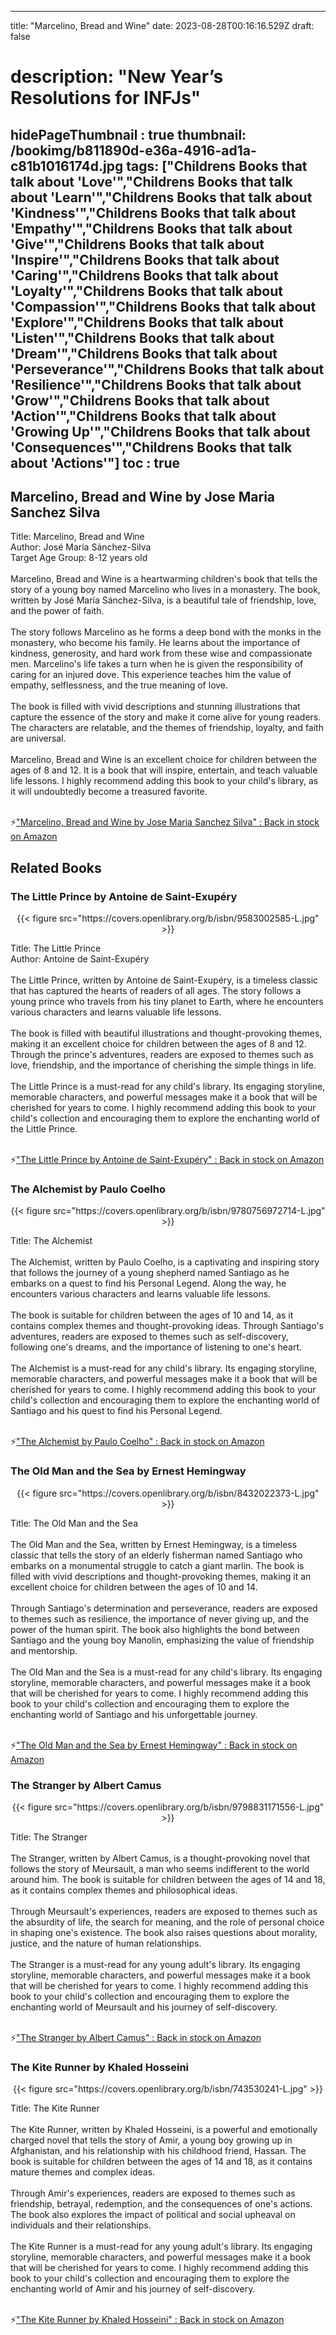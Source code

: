 
---
title: "Marcelino, Bread and Wine"
date: 2023-08-28T00:16:16.529Z
draft: false
# description: "New Year’s Resolutions for INFJs"
hidePageThumbnail : true
thumbnail: /bookimg/b811890d-e36a-4916-ad1a-c81b1016174d.jpg
tags: ["Childrens Books that talk about 'Love'","Childrens Books that talk about 'Learn'","Childrens Books that talk about 'Kindness'","Childrens Books that talk about 'Empathy'","Childrens Books that talk about 'Give'","Childrens Books that talk about 'Inspire'","Childrens Books that talk about 'Caring'","Childrens Books that talk about 'Loyalty'","Childrens Books that talk about 'Compassion'","Childrens Books that talk about 'Explore'","Childrens Books that talk about 'Listen'","Childrens Books that talk about 'Dream'","Childrens Books that talk about 'Perseverance'","Childrens Books that talk about 'Resilience'","Childrens Books that talk about 'Grow'","Childrens Books that talk about 'Action'","Childrens Books that talk about 'Growing Up'","Childrens Books that talk about 'Consequences'","Childrens Books that talk about 'Actions'"]
toc : true
---
## Marcelino, Bread and Wine by Jose Maria Sanchez Silva

Title: Marcelino, Bread and Wine</br>
Author: José María Sánchez-Silva</br>
Target Age Group: 8-12 years old</br></br>
Marcelino, Bread and Wine is a heartwarming children's book that tells the story of a young boy named Marcelino who lives in a monastery. The book, written by José María Sánchez-Silva, is a beautiful tale of friendship, love, and the power of faith.</br></br>
The story follows Marcelino as he forms a deep bond with the monks in the monastery, who become his family. He learns about the importance of kindness, generosity, and hard work from these wise and compassionate men. Marcelino's life takes a turn when he is given the responsibility of caring for an injured dove. This experience teaches him the value of empathy, selflessness, and the true meaning of love.</br></br>
The book is filled with vivid descriptions and stunning illustrations that capture the essence of the story and make it come alive for young readers. The characters are relatable, and the themes of friendship, loyalty, and faith are universal.</br></br>
Marcelino, Bread and Wine is an excellent choice for children between the ages of 8 and 12. It is a book that will inspire, entertain, and teach valuable life lessons. I highly recommend adding this book to your child's library, as it will undoubtedly become a treasured favorite.</br></br>

<p>⚡<a id="aflink" href="https://www.amazon.com/gp/search?ie=UTF8&tag=klayu00-20&linkCode=ur2&linkId=6639bed89a8ad8dd2705e40644eb43d3&camp=1789&creative=9325&index=books&keywords=Marcelino, Bread and Wine by Jose Maria Sanchez Silva" class="one" target="_blank" title='"Marcelino, Bread and Wine by Jose Maria Sanchez Silva" : Back in stock on Amazon'>"Marcelino, Bread and Wine by Jose Maria Sanchez Silva" : Back in stock on Amazon</a></p>

## Related Books
### The Little Prince by Antoine de Saint-Exupéry
<center>
{{< figure src="https://covers.openlibrary.org/b/isbn/9583002585-L.jpg" >}}
</center>

Title: The Little Prince</br>
Author: Antoine de Saint-Exupéry</br></br>
The Little Prince, written by Antoine de Saint-Exupéry, is a timeless classic that has captured the hearts of readers of all ages. The story follows a young prince who travels from his tiny planet to Earth, where he encounters various characters and learns valuable life lessons.</br></br>
The book is filled with beautiful illustrations and thought-provoking themes, making it an excellent choice for children between the ages of 8 and 12. Through the prince's adventures, readers are exposed to themes such as love, friendship, and the importance of cherishing the simple things in life.</br></br>
The Little Prince is a must-read for any child's library. Its engaging storyline, memorable characters, and powerful messages make it a book that will be cherished for years to come. I highly recommend adding this book to your child's collection and encouraging them to explore the enchanting world of the Little Prince.</br></br>

<p>⚡<a id="aflink" href="https://www.amazon.com/gp/search?ie=UTF8&tag=klayu00-20&linkCode=ur2&linkId=6639bed89a8ad8dd2705e40644eb43d3&camp=1789&creative=9325&index=books&keywords=The Little Prince by Antoine de Saint-Exupéry" class="one" target="_blank" title='"The Little Prince by Antoine de Saint-Exupéry" : Back in stock on Amazon'>"The Little Prince by Antoine de Saint-Exupéry" : Back in stock on Amazon</a></p>

### The Alchemist by Paulo Coelho
<center>
{{< figure src="https://covers.openlibrary.org/b/isbn/9780756972714-L.jpg" >}}
</center>

Title: The Alchemist</br></br>
The Alchemist, written by Paulo Coelho, is a captivating and inspiring story that follows the journey of a young shepherd named Santiago as he embarks on a quest to find his Personal Legend. Along the way, he encounters various characters and learns valuable life lessons.</br></br>
The book is suitable for children between the ages of 10 and 14, as it contains complex themes and thought-provoking ideas. Through Santiago's adventures, readers are exposed to themes such as self-discovery, following one's dreams, and the importance of listening to one's heart.</br></br>
The Alchemist is a must-read for any child's library. Its engaging storyline, memorable characters, and powerful messages make it a book that will be cherished for years to come. I highly recommend adding this book to your child's collection and encouraging them to explore the enchanting world of Santiago and his quest to find his Personal Legend.</br></br>

<p>⚡<a id="aflink" href="https://www.amazon.com/gp/search?ie=UTF8&tag=klayu00-20&linkCode=ur2&linkId=6639bed89a8ad8dd2705e40644eb43d3&camp=1789&creative=9325&index=books&keywords=The Alchemist by Paulo Coelho" class="one" target="_blank" title='"The Alchemist by Paulo Coelho" : Back in stock on Amazon'>"The Alchemist by Paulo Coelho" : Back in stock on Amazon</a></p>

### The Old Man and the Sea by Ernest Hemingway
<center>
{{< figure src="https://covers.openlibrary.org/b/isbn/8432022373-L.jpg" >}}
</center>

Title: The Old Man and the Sea</br></br>
The Old Man and the Sea, written by Ernest Hemingway, is a timeless classic that tells the story of an elderly fisherman named Santiago who embarks on a monumental struggle to catch a giant marlin. The book is filled with vivid descriptions and thought-provoking themes, making it an excellent choice for children between the ages of 10 and 14.</br></br>
Through Santiago's determination and perseverance, readers are exposed to themes such as resilience, the importance of never giving up, and the power of the human spirit. The book also highlights the bond between Santiago and the young boy Manolin, emphasizing the value of friendship and mentorship.</br></br>
The Old Man and the Sea is a must-read for any child's library. Its engaging storyline, memorable characters, and powerful messages make it a book that will be cherished for years to come. I highly recommend adding this book to your child's collection and encouraging them to explore the enchanting world of Santiago and his unforgettable journey.</br></br>

<p>⚡<a id="aflink" href="https://www.amazon.com/gp/search?ie=UTF8&tag=klayu00-20&linkCode=ur2&linkId=6639bed89a8ad8dd2705e40644eb43d3&camp=1789&creative=9325&index=books&keywords=The Old Man and the Sea by Ernest Hemingway" class="one" target="_blank" title='"The Old Man and the Sea by Ernest Hemingway" : Back in stock on Amazon'>"The Old Man and the Sea by Ernest Hemingway" : Back in stock on Amazon</a></p>

### The Stranger by Albert Camus
<center>
{{< figure src="https://covers.openlibrary.org/b/isbn/9798831171556-L.jpg" >}}
</center>

Title: The Stranger</br></br>
The Stranger, written by Albert Camus, is a thought-provoking novel that follows the story of Meursault, a man who seems indifferent to the world around him. The book is suitable for children between the ages of 14 and 18, as it contains complex themes and philosophical ideas.</br></br>
Through Meursault's experiences, readers are exposed to themes such as the absurdity of life, the search for meaning, and the role of personal choice in shaping one's existence. The book also raises questions about morality, justice, and the nature of human relationships.</br></br>
The Stranger is a must-read for any young adult's library. Its engaging storyline, memorable characters, and powerful messages make it a book that will be cherished for years to come. I highly recommend adding this book to your child's collection and encouraging them to explore the enchanting world of Meursault and his journey of self-discovery.</br></br>

<p>⚡<a id="aflink" href="https://www.amazon.com/gp/search?ie=UTF8&tag=klayu00-20&linkCode=ur2&linkId=6639bed89a8ad8dd2705e40644eb43d3&camp=1789&creative=9325&index=books&keywords=The Stranger by Albert Camus" class="one" target="_blank" title='"The Stranger by Albert Camus" : Back in stock on Amazon'>"The Stranger by Albert Camus" : Back in stock on Amazon</a></p>

### The Kite Runner by Khaled Hosseini
<center>
{{< figure src="https://covers.openlibrary.org/b/isbn/743530241-L.jpg" >}}
</center>

Title: The Kite Runner</br></br>
The Kite Runner, written by Khaled Hosseini, is a powerful and emotionally charged novel that tells the story of Amir, a young boy growing up in Afghanistan, and his relationship with his childhood friend, Hassan. The book is suitable for children between the ages of 14 and 18, as it contains mature themes and complex ideas.</br></br>
Through Amir's experiences, readers are exposed to themes such as friendship, betrayal, redemption, and the consequences of one's actions. The book also explores the impact of political and social upheaval on individuals and their relationships.</br></br>
The Kite Runner is a must-read for any young adult's library. Its engaging storyline, memorable characters, and powerful messages make it a book that will be cherished for years to come. I highly recommend adding this book to your child's collection and encouraging them to explore the enchanting world of Amir and his journey of self-discovery.</br></br>

<p>⚡<a id="aflink" href="https://www.amazon.com/gp/search?ie=UTF8&tag=klayu00-20&linkCode=ur2&linkId=6639bed89a8ad8dd2705e40644eb43d3&camp=1789&creative=9325&index=books&keywords=The Kite Runner by Khaled Hosseini" class="one" target="_blank" title='"The Kite Runner by Khaled Hosseini" : Back in stock on Amazon'>"The Kite Runner by Khaled Hosseini" : Back in stock on Amazon</a></p>

